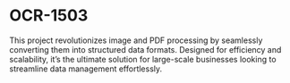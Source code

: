 # OCR-1503
This project revolutionizes image and PDF processing by seamlessly converting them into structured data formats. Designed for efficiency and scalability, it’s the ultimate solution for large-scale businesses looking to streamline data management effortlessly.
